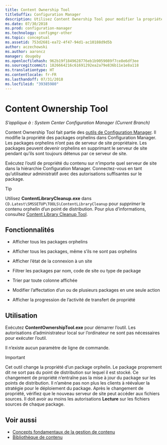 ```yaml
---
title: Content Ownership Tool
titleSuffix: Configuration Manager
description: Utilisez Content Ownership Tool pour modifier la propriété des packages orphelins dans Configuration Manager.
ms.date: 07/30/2018
ms.prod: configuration-manager
ms.technology: configmgr-other
ms.topic: conceptual
ms.assetid: 753d2681-ea72-4f47-94d1-ac10188d9d5b
author: aczechowski
ms.author: aaroncz
manager: dougeby
ms.openlocfilehash: 962b19f1849628776eb1b9059089f7ce8e6df3ee
ms.sourcegitcommit: 1826664216c61691292ea2a79e836b11e1e8a118
ms.translationtype: HT
ms.contentlocale: fr-FR
ms.lasthandoff: 07/31/2018
ms.locfileid: "39385980"
---
```

# <a name="content-ownership-tool"></a>Content Ownership Tool

*S’applique à : System Center Configuration Manager (Current Branch)*

Content Ownership Tool fait partie des [outils de Configuration Manager](/sccm/core/support/tools). Il modifie la propriété des packages orphelins dans Configuration Manager. Les packages orphelins n’ont pas de serveur de site propriétaire. Les packages peuvent devenir orphelins en supprimant le serveur de site pendant qu’ils sont toujours détenus par ce serveur de site.

Exécutez l’outil de propriété du contenu sur n’importe quel serveur de site dans la hiérarchie Configuration Manager. Connectez-vous en tant qu’utilisateur administratif avec des autorisations suffisantes sur le package.  

> [!Tip]  
> Utilisez **ContentLibraryCleanup.exe** dans `CD.Latest\SMSSETUP\TOOLS\ContentLibraryCleanup` pour *supprimer* le contenu orphelin d’un point de distribution. Pour plus d’informations, consultez [Content Library Cleanup Tool](/sccm/core/plan-design/hierarchy/content-library-cleanup-tool).  



## <a name="features"></a>Fonctionnalités

- Afficher tous les packages orphelins  

- Afficher tous les packages, même s’ils ne sont pas orphelins  

- Afficher l’état de la connexion à un site  

- Filtrer les packages par nom, code de site ou type de package  

- Trier par toute colonne affichée  

- Modifier l’affectation d’un ou de plusieurs packages en une seule action  

- Afficher la progression de l’activité de transfert de propriété  



## <a name="usage"></a>Utilisation

Exécutez **ContentOwnershipTool.exe** pour démarrer l’outil. Les autorisations d’administrateur local sur l’ordinateur ne sont pas nécessaires pour exécuter l’outil.

Il n’existe aucun paramètre de ligne de commande.

> [!Important]   
> Cet outil change la propriété d’un package orphelin. Le package proprement dit ne sort pas du point de distribution sur lequel il est stocké. Ce changement de propriété n’entraîne pas la mise à jour du package sur les points de distribution. Il n’amène pas non plus les clients à réévaluer la stratégie pour le déploiement du package. Après le changement de propriété, vérifiez que le nouveau serveur de site peut accéder aux fichiers sources. Il doit avoir au moins les autorisations **Lecture** sur les fichiers sources de chaque package. 



## <a name="see-also"></a>Voir aussi

- [Concepts fondamentaux de la gestion de contenu](/sccm/core/plan-design/hierarchy/fundamental-concepts-for-content-management)
- [Bibliothèque de contenu](/sccm/core/plan-design/hierarchy/the-content-library)
